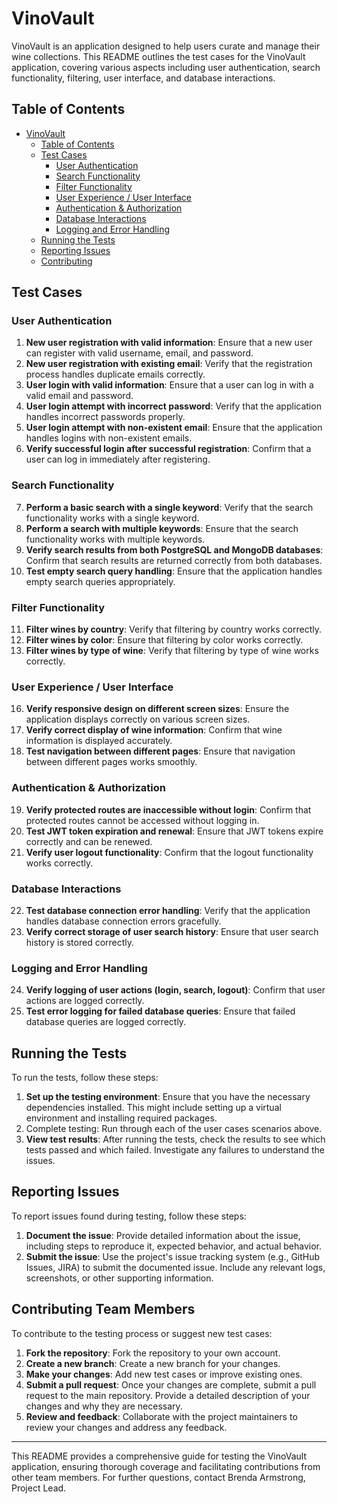 # VinoVault

VinoVault is an application designed to help users curate and manage their wine collections. This README outlines the test cases for the VinoVault application, covering various aspects including user authentication, search functionality, filtering, user interface, and database interactions.

## Table of Contents

- [VinoVault](#vinovault)
  - [Table of Contents](#table-of-contents)
  - [Test Cases](#test-cases)
    - [User Authentication](#user-authentication)
    - [Search Functionality](#search-functionality)
    - [Filter Functionality](#filter-functionality)
    - [User Experience / User Interface](#user-experience--user-interface)
    - [Authentication & Authorization](#authentication--authorization)
    - [Database Interactions](#database-interactions)
    - [Logging and Error Handling](#logging-and-error-handling)
  - [Running the Tests](#running-the-tests)
  - [Reporting Issues](#reporting-issues)
  - [Contributing](#contributing)

## Test Cases

### User Authentication

1. **New user registration with valid information**: Ensure that a new user can register with valid username, email, and password.
2. **New user registration with existing email**: Verify that the registration process handles duplicate emails correctly.
3. **User login with valid information**: Ensure that a user can log in with a valid email and password.
4. **User login attempt with incorrect password**: Verify that the application handles incorrect passwords properly.
5. **User login attempt with non-existent email**: Ensure that the application handles logins with non-existent emails.
6. **Verify successful login after successful registration**: Confirm that a user can log in immediately after registering.

### Search Functionality

7. **Perform a basic search with a single keyword**: Verify that the search functionality works with a single keyword.
8. **Perform a search with multiple keywords**: Ensure that the search functionality works with multiple keywords.
9. **Verify search results from both PostgreSQL and MongoDB databases**: Confirm that search results are returned correctly from both databases.
10. **Test empty search query handling**: Ensure that the application handles empty search queries appropriately.

### Filter Functionality

11. **Filter wines by country**: Verify that filtering by country works correctly.
12. **Filter wines by color**: Ensure that filtering by color works correctly.
13. **Filter wines by type of wine**: Verify that filtering by type of wine works correctly.

### User Experience / User Interface

16. **Verify responsive design on different screen sizes**: Ensure the application displays correctly on various screen sizes.
17. **Verify correct display of wine information**: Confirm that wine information is displayed accurately.
18. **Test navigation between different pages**: Ensure that navigation between different pages works smoothly.

### Authentication & Authorization

19. **Verify protected routes are inaccessible without login**: Confirm that protected routes cannot be accessed without logging in.
20. **Test JWT token expiration and renewal**: Ensure that JWT tokens expire correctly and can be renewed.
21. **Verify user logout functionality**: Confirm that the logout functionality works correctly.

### Database Interactions

22. **Test database connection error handling**: Verify that the application handles database connection errors gracefully.
23. **Verify correct storage of user search history**: Ensure that user search history is stored correctly.

### Logging and Error Handling

24. **Verify logging of user actions (login, search, logout)**: Confirm that user actions are logged correctly.
25. **Test error logging for failed database queries**: Ensure that failed database queries are logged correctly.

## Running the Tests

To run the tests, follow these steps:

1. **Set up the testing environment**: Ensure that you have the necessary dependencies installed. This might include setting up a virtual environment and installing required packages.
2. Complete testing: Run through each of the user cases scenarios above.
3. **View test results**: After running the tests, check the results to see which tests passed and which failed. Investigate any failures to understand the issues.

## Reporting Issues

To report issues found during testing, follow these steps:

1. **Document the issue**: Provide detailed information about the issue, including steps to reproduce it, expected behavior, and actual behavior.
2. **Submit the issue**: Use the project's issue tracking system (e.g., GitHub Issues, JIRA) to submit the documented issue. Include any relevant logs, screenshots, or other supporting information.

## Contributing Team Members

To contribute to the testing process or suggest new test cases:

1. **Fork the repository**: Fork the repository to your own account.
2. **Create a new branch**: Create a new branch for your changes.
3. **Make your changes**: Add new test cases or improve existing ones.
4. **Submit a pull request**: Once your changes are complete, submit a pull request to the main repository. Provide a detailed description of your changes and why they are necessary.
5. **Review and feedback**: Collaborate with the project maintainers to review your changes and address any feedback.

---

This README provides a comprehensive guide for testing the VinoVault application, ensuring thorough coverage and facilitating contributions from other team members. For further questions, contact Brenda Armstrong, Project Lead.
